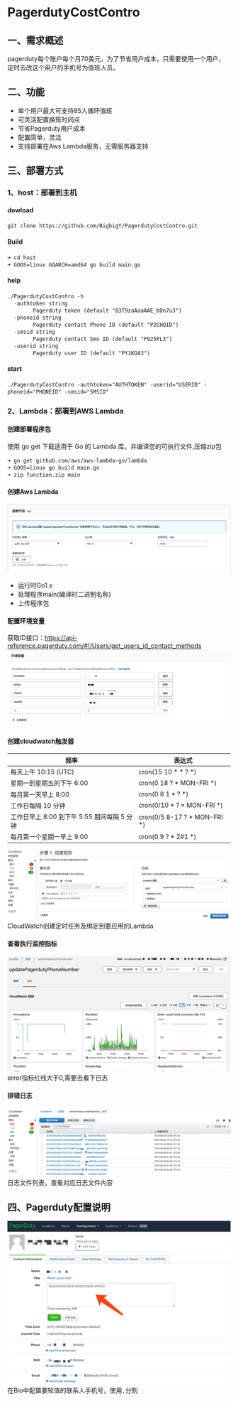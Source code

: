 # PagerdutyCostContro

## 一、需求概述
pagerduty每个账户每个月70美元，为了节省用户成本，只需要使用一个用户，定时去改这个用户的手机号为值班人员。


## 二、功能

- 单个用户最大可支持85人循环值班
- 可灵活配置换班时间点
- 节省Pagerduty用户成本
- 配置简单，灵活
- 支持部署在Aws Lambda服务，无需服务器支持

## 三、部署方式

### 1、host：部署到主机

#### dowload
```
git clone https://github.com/BigbigY/PagerdutyCostContro.git

```

#### Build
```
➜ cd host
➜ GOOS=linux GOARCH=amd64 go build main.go
```

#### help
```
./PagerdutyCostContro -h
  -authtoken string
        Pagerduty token (default "B3T9zaAaaAAE_bDn7u3")
  -phoneid string
        Pagerduty contact Phone ID (default "P2CHQID")
  -smsid string
        Pagerduty contact Sms ID (default "P925PL3")
  -userid string
        Pagerduty user ID (default "PY1KOA3")
```

#### start
```
./PagerdutyCostContro -authtoken="AUTHTOKEN" -userid="USERID" -phoneid="PHONEID" -smsid="SMSID"
```

### 2、Lambda：部署到AWS Lambda

#### 创建部署程序包

使用 go get 下载适用于 Go 的 Lambda 库，并编译您的可执行文件,压缩zip包
```
➜ go get github.com/aws/aws-lambda-go/lambda
➜ GOOS=linux go build main.go
➜ zip function.zip main
```

#### 创建Aws Lambda
![avatar](lambda/img/函数代码.png)
- 运行时Go1.x
- 处理程序main(编译时二进制名称)
- 上传程序包

#### 配置环境变量
获取ID接口：https://api-reference.pagerduty.com/#!/Users/get_users_id_contact_methods
![avatar](lambda/img/环境变量.png)

#### 创建cloudwatch触发器

| 频率                  | 表达式   |
|------------------------------- | ------------ |
| 每天上午 10:15 (UTC)                | 	cron(15 10 * * ? *)    |
|星期一到星期五的下午 6:00                 | cron(0 18 ? * MON-FRI *) |
|每月第一天早上 8:00 | cron(0 8 1 * ? *)       |
| 工作日每隔 10 分钟          | cron(0/10 * ? * MON-FRI *)     |
| 工作日早上 8:00 到下午 5:55 期间每隔 5 分钟              | cron(0/5 8-17 ? * MON-FRI *)    |
|  每月第一个星期一早上 9:00    | cron(0 9 ? * 2#1 *)         |

![avatar](lambda/img/报警规则.png)
CloudWatch创建定时任务及绑定到要应用的Lambda

#### 查看执行监控指标
![avatar](lambda/img/监控.png)
error指标红线大于0,需要去看下日志

#### 排错日志
![avatar](lambda/img/日志.png)
日志文件列表，查看对应日志文件内容

## 四、Pagerduty配置说明
![avatar](lambda/img/配置.png)
在Bio中配置要轮值的联系人手机号，使用`,`分割





